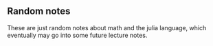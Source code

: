 ## Random notes

These are just random notes about math and the julia language, which eventually may go into some future lecture notes.
